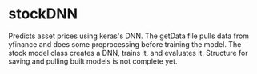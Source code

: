 # stockDNN

Predicts asset prices using keras's DNN. The getData file pulls data from yfinance and does some preprocessing before training the model.
The stock model class creates a DNN, trains it, and evaluates it. Structure for saving and pulling built models is not complete yet.